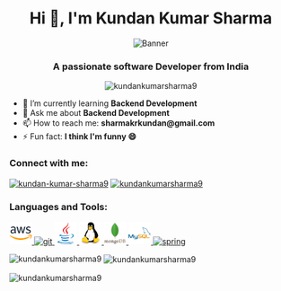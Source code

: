 <h1 align="center">Hi 👋, I'm Kundan Kumar Sharma</h1>

<p align="center">
  <!-- Corrected the GIF image alignment and fixed the URL -->
 <img src="https://github.com/kundankumarsharma9/kundankumarsharma9/assets/146988764/1c2df593-0ecc-49d5-bc39-75fe7a48ed51" alt="Banner" style="height: 250px;" />
</p>

<h3 align="center">A passionate software Developer from India</h3>

<p align="center"> 
  <img src="https://komarev.com/ghpvc/?username=kundankumarsharma9&label=Profile%20views&color=0e75b6&style=flat" alt="kundankumarsharma9" />
</p>

<ul>
  <li>🌱 I’m currently learning <strong>Backend Development</strong></li>
  <li>💬 Ask me about <strong>Backend Development</strong></li>
  <li>📫 How to reach me: <strong>sharmakrkundan@gmail.com</strong></li>
  <li>⚡ Fun fact: <strong>I think I'm funny 😄</strong></li>
</ul>

<h3 align="left">Connect with me:</h3>
<p align="left">
  <a href="https://linkedin.com/in/kundan-kumar-sharma9" target="blank"><img align="center" src="https://raw.githubusercontent.com/rahuldkjain/github-profile-readme-generator/master/src/images/icons/Social/linked-in-alt.svg" alt="kundan-kumar-sharma9" height="30" width="40" /></a>
  <a href="https://www.leetcode.com/kundankumarsharma9" target="blank"><img align="center" src="https://raw.githubusercontent.com/rahuldkjain/github-profile-readme-generator/master/src/images/icons/Social/leet-code.svg" alt="kundankumarsharma9" height="30" width="40" /></a>
</p>

<h3 align="left">Languages and Tools:</h3>
<p align="left"> 
<a href="https://aws.amazon.com" target="_blank" rel="noreferrer"> <img src="https://raw.githubusercontent.com/devicons/devicon/master/icons/amazonwebservices/amazonwebservices-original-wordmark.svg" alt="aws" width="40" height="40"/> </a> 
<a href="https://git-scm.com/" target="_blank" rel="noreferrer"> <img src="https://www.vectorlogo.zone/logos/git-scm/git-scm-icon.svg" alt="git" width="40" height="40"/> </a> 
<a href="https://www.java.com" target="_blank" rel="noreferrer"> <img src="https://raw.githubusercontent.com/devicons/devicon/master/icons/java/java-original.svg" alt="java" width="40" height="40"/> </a> 
<a href="https://www.linux.org/" target="_blank" rel="noreferrer"> <img src="https://raw.githubusercontent.com/devicons/devicon/master/icons/linux/linux-original.svg" alt="linux" width="40" height="40"/> </a> 
<a href="https://www.mongodb.com/" target="_blank" rel="noreferrer"> <img src="https://raw.githubusercontent.com/devicons/devicon/master/icons/mongodb/mongodb-original-wordmark.svg" alt="mongodb" width="40" height="40"/> </a> 
<a href="https://www.mysql.com/" target="_blank" rel="noreferrer"> <img src="https://raw.githubusercontent.com/devicons/devicon/master/icons/mysql/mysql-original-wordmark.svg" alt="mysql" width="40" height="40"/> </a> 
<a href="https://spring.io/" target="_blank" rel="noreferrer"> <img src="https://www.vectorlogo.zone/logos/springio/springio-icon.svg" alt="spring" width="40" height="40"/> </a> 
</p>

<p><img align="left" src="https://github-readme-stats.vercel.app/api/top-langs?username=kundankumarsharma9&show_icons=true&locale=en&layout=compact" alt="kundankumarsharma9" /></p>

<p>&nbsp;<img align="center" src="https://github-readme-stats.vercel.app/api?username=kundankumarsharma9&show_icons=true&locale=en" alt="kundankumarsharma9" /></p>

<p><img align="center" src="https://github-readme-streak-stats.herokuapp.com/?user=kundankumarsharma9&" alt="kundankumarsharma9" /></p>
